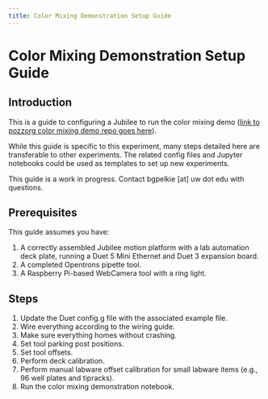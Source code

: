 ```yaml
---
title: Color Mixing Demonstration Setup Guide
---
```


# Color Mixing Demonstration Setup Guide

## Introduction

This is a guide to configuring a Jubilee to run the color mixing demo ([link to pozzorg color mixing demo repo goes here](#)).

While this guide is specific to this experiment, many steps detailed here are transferable to other experiments. The related config files and Jupyter notebooks could be used as templates to set up new experiments.

This guide is a work in progress. Contact bgpelkie [at] uw dot edu with questions.

## Prerequisites

This guide assumes you have:
1. A correctly assembled Jubilee motion platform with a lab automation deck plate, running a Duet 5 Mini Ethernet and Duet 3 expansion board.
2. A completed Opentrons pipette tool.
3. A Raspberry Pi-based WebCamera tool with a ring light.

## Steps

1. Update the Duet config.g file with the associated example file.
2. Wire everything according to the wiring guide.
3. Make sure everything homes without crashing.
4. Set tool parking post positions.
5. Set tool offsets.
6. Perform deck calibration.
7. Perform manual labware offset calibration for small labware items (e.g., 96 well plates and tipracks).
8. Run the color mixing demonstration notebook.
